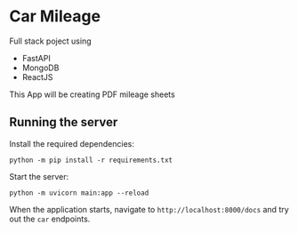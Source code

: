 # Car Mileage
Full stack poject using
* FastAPI
* MongoDB
* ReactJS

This App will be creating PDF mileage sheets


## Running the server



Install the required dependencies:

```
python -m pip install -r requirements.txt
```

Start the server:
```
python -m uvicorn main:app --reload
```

When the application starts, navigate to `http://localhost:8000/docs` and try out the `car` endpoints.
